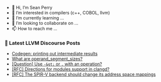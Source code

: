 - 👋 Hi, I’m Sean Perry
- 👀 I’m interested in compilers (c++, COBOL, llvm)
- 🌱 I’m currently learning ...
- 💞️ I’m looking to collaborate on ...
- 📫 How to reach me ...

<!---
s66perry/s66perry is a ✨ special ✨ repository because its `README.md` (this file) appears on your GitHub profile.
You can click the Preview link to take a look at your changes.
--->
### 📕 Latest LLVM Discourse Posts

<!-- DISCOURSE-LLVM:START -->
- [Codegen: printing out intermediate results](https://discourse.llvm.org/t/codegen-printing-out-intermediate-results/82653#post_1)
- [What are operand_segment_sizes?](https://discourse.llvm.org/t/what-are-operand-segment-sizes/82651#post_1)
- [[Question] Use `-&gt;` or `.` with an operation?](https://discourse.llvm.org/t/question-use-or-with-an-operation/82648#post_3)
- [[RFC] Directions for modules support in clangd?](https://discourse.llvm.org/t/rfc-directions-for-modules-support-in-clangd/78072#post_7)
- [[RFC] The SPIR-V backend should change its address space mappings](https://discourse.llvm.org/t/rfc-the-spir-v-backend-should-change-its-address-space-mappings/82640#post_3)
<!-- DISCOURSE-LLVM:END -->
